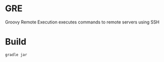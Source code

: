 GRE
===
Groovy Remote Execution executes commands to remote servers using SSH

Build
====
    gradle jar
